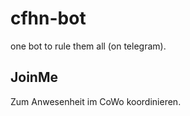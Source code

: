 # cfhn-bot

one bot to rule them all (on telegram).

## JoinMe

Zum Anwesenheit im CoWo koordinieren.